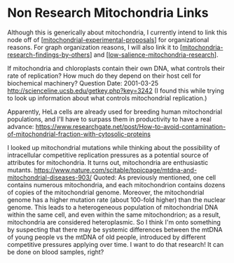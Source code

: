 # Non Research Mitochondria Links

Although this is generically about mitochondria, I currently intend to link this node off of [[mitochondrial-experimental-proposals]] for organizational reasons.  For graph organization reasons, I will also link it to [[mitochondria-research-findings-by-others]] and [[low-salience-mitochondria-research]].

If mitochondria and chloroplasts contain their own DNA, what controls their rate of replication? How much do they depend on their host cell for biochemical machinery?
Question Date: 2001-03-25
http://scienceline.ucsb.edu/getkey.php?key=3242
(I found this while trying to look up information about what controls mitochondrial replication.)

Apparently, HeLa cells are already used for breeding human mitochondrial populations, and I'll have to surpass them in productivity to have a real advance: 
https://www.researchgate.net/post/How-to-avoid-contamination-of-mitochondrial-fraction-with-cytosolic-proteins

I looked up mitochondrial mutations while thinking about the possibility of intracellular competitive replication pressures as a potential source of attributes for mitochondria.  It turns out, mitochondria are enthusiastic mutants.
https://www.nature.com/scitable/topicpage/mtdna-and-mitochondrial-diseases-903/
Quoted:  As previously mentioned, one cell contains numerous mitochondria, and each mitochondrion contains dozens of copies of the mitochondrial genome. Moreover, the mitochondrial genome has a higher mutation rate (about 100-fold higher) than the nuclear genome. This leads to a heterogeneous population of mitochondrial DNA within the same cell, and even within the same mitochondrion; as a result, mitochondria are considered heteroplasmic.
So I think I'm onto something by suspecting that there may be systemic differences between the mtDNA of young people vs the mtDNA of old people, introduced by different competitive pressures applying over time.  I want to do that research!  It can be done on blood samples, right?

[//begin]: # "Autogenerated link references for markdown compatibility"
[mitochondrial-experimental-proposals]: mitochondrial-experimental-proposals "Mitochondrial Experimental Proposals"
[mitochondria-research-findings-by-others]: mitochondria-research-findings-by-others "Mitochondria Research Findings by Others"
[low-salience-mitochondria-research]: low-salience-mitochondria-research "Low Salience Mitochondria Research"
[//end]: # "Autogenerated link references"